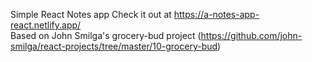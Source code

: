 Simple React Notes app 
Check it out at https://a-notes-app-react.netlify.app/  
Based on John Smilga's grocery-bud project (https://github.com/john-smilga/react-projects/tree/master/10-grocery-bud)
